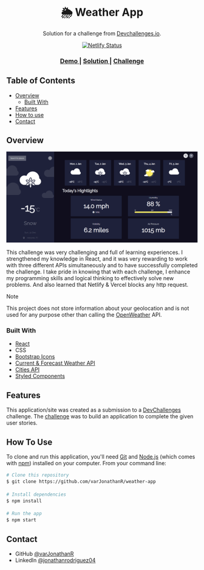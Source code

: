 <h1 align="center"> 🌦️ Weather App</h1>

<div align="center">
   Solution for a challenge from  <a href="http://devchallenges.io" target="_blank">Devchallenges.io</a>.
   
   [![Netlify Status](https://api.netlify.com/api/v1/badges/4654d1d2-2401-4040-945e-4eb7bde367b2/deploy-status)](https://app.netlify.com/sites/weather-app-varjonathanr/deploys)
</div>

<div align="center">
  <h3>
    <a href="https://weather-app-varjonathanr.netlify.app/">
      Demo
    </a>
    <span> | </span>
    <a href="https://legacy.devchallenges.io/solutions/UvODcXUm1qOXBVI8JLn6">
      Solution
    </a>
    <span> | </span>
    <a href="https://legacy.devchallenges.io/challenges/mM1UIenRhK808W8qmLWv">
      Challenge
    </a>
  </h3>
</div>

## Table of Contents

- [Overview](#overview)
  - [Built With](#built-with)
- [Features](#features)
- [How to use](#how-to-use)
- [Contact](#contact)

## Overview

![Weather App Preview](https://github.com/varJonathanR/weather-app/blob/main/public/weather-app_preview.PNG)

This challenge was very challenging and full of learning experiences. I strengthened my knowledge in React, and it was very rewarding to work with three different APIs simultaneously and to have successfully completed the challenge. I take pride in knowing that with each challenge, I enhance my programming skills and logical thinking to effectively solve new problems. And also learned that Netlify & Vercel blocks any http request.

> [!NOTE]
> This project does not store information about your geolocation and is not used for any purpose other than calling the [OpenWeather](https://openweathermap.org/) API.

### Built With

- [React](https://reactjs.org/)
- CSS
- [Bootstrap Icons](https://icons.getbootstrap.com/)
- [Current & Forecast Weather API](https://openweathermap.org/)
- [Cities API](https://www.geonames.org/)
- [Styled Components](https://styled-components.com/)

## Features

This application/site was created as a submission to a [DevChallenges](https://devchallenges.io/challenges) challenge. The [challenge](https://legacy.devchallenges.io/challenges/3JFYedSOZqAxYuOCNmYD) was to build an application to complete the given user stories.

## How To Use

To clone and run this application, you'll need [Git](https://git-scm.com) and [Node.js](https://nodejs.org/en/download/) (which comes with [npm](http://npmjs.com)) installed on your computer. From your command line:

```bash
# Clone this repository
$ git clone https://github.com/varJonathanR/weather-app

# Install dependencies
$ npm install

# Run the app
$ npm start
```

## Contact

- GitHub [@varJonathanR](https://github.com/varJonathanR)
- LinkedIn [@jonathanrodriguez04](https://www.linkedin.com/in/jonathanrodriguez04)
